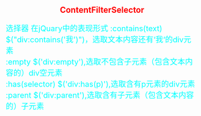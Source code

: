 <style>
h2{
text-align:center;
color:red;
}
p{
color:aqua;
font-size:20px;
}
</style>
<h2>ContentFilterSelector</h2>
<p>
选择器                       在jQuary中的表现形式
:contains(text)             $("div:contains('我')")，选取文本内容还有‘我‘的div元素<br>
:empty                      $('div:empty'),选取不包含子元素（包含文本内容的）div空元素<br>
:has(selector)              $('div:has(p)'),选取含有p元素的div元素<br>
:parent                     $('div:parent'),选取含有子元素（包含文本内容的）子元素<br>
</p>
